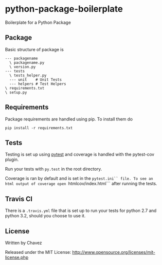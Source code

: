 python-package-boilerplate
==========================

Boilerplate for a Python Package

## Package

Basic structure of package is

```
--- packagename
  \ packagename.py
  \ version.py
--- tests
  \ tests_helper.py
  --- unit    # Unit Tests
  --- helpers # Test Helpers
\ requirements.txt
\ setup.py
```

## Requirements

Package requirements are handled using pip. To install them do

```
pip install -r requirements.txt
```

## Tests

Testing is set up using [pytest](http://pytest.org) and coverage is handled
with the pytest-cov plugin.

Run your tests with ```py.test``` in the root directory.

Coverage is ran by default and is set in the ```pytest.ini`` file.
To see an html output of coverage open ```htmlcov/index.html``` after running the tests.

## Travis CI

There is a ```.travis.yml``` file that is set up to run your tests for python 2.7
and python 3.2, should you choose to use it.

## License

Written by Chavez

Released under the MIT License: http://www.opensource.org/licenses/mit-license.php
